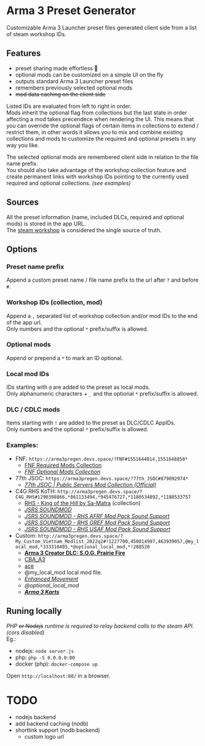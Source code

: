 # Arma 3 Preset Generator
Customizable Arma 3 Launcher preset files generated client side from a list of steam workshop IDs.

## Features
 * preset sharing made effortless 💚
 * optional mods can be customized on a simple UI on the fly
 * outputs standard Arma 3 Launcher preset files
 * remembers previously selected optional mods
 * ~~mod data caching on the client side~~

Listed IDs are evaluated from left to right in order.  
Mods inherit the optional flag from collections but the last state in order affecting a mod takes precendece when rendering the UI. This means that you can override the optional flags of certain items in collections to extend / restrict them, in other words it allows you to mix and combine existing collections and mods to customize the required and optional presets in any way you like.  

The selected optional mods are remembered client side in relation to the file name prefix.  
You should also take advantage of the workshop collection feature and create permanent links with workshop IDs pointing to the currently used required and optional collections. _(see examples)_

## Sources
All the preset information (name, included DLCs, required and optional mods) is stored in the app URL.  
The [steam workshop](https://steamcommunity.com/app/107410/workshop/) is considered the single source of truth.  

## Options
### Preset name prefix
Append a custom preset name / file name prefix to the url after `?` and before `#`.

### Workshop IDs (collection, mod)
Append a `,` separated list of workshop collection and/or mod IDs to the end of the app url.  
Only numbers and the optional `*` prefix/suffix is allowed.

### Optional mods
Append or prepend a `*` to mark an ID optional.

### Local mod IDs
IDs starting with `@` are added to the preset as local mods.  
Only alphanumeric characters + `_` and the optional `*` prefix/suffix is allowed.

### DLC / CDLC mods
Items starting with `!` are added to the preset as DLC/CDLC AppIDs.  
Only numbers and the optional `*` prefix/suffix is allowed.

### Examples:
 * FNF: `https://arma3pregen.devs.space/?FNF#1551644814,1551648858*`
   * [FNF Required Mods Collection](https://steamcommunity.com/sharedfiles/filedetails/?id=1551644814)
   * _[FNF Optional Mods Collection](https://steamcommunity.com/sharedfiles/filedetails/?id=1551648858)_
 * 77th JSOC: `https://arma3pregen.devs.space/?77th_JSOC#879092974*`
   * _[77th JSOC | Public Servers Mod Collection (Official)](https://steamcommunity.com/sharedfiles/filedetails/?id=879092974)_
 * C4G RHS KoTH: `http://arma3pregen.devs.space/?C4G_RHS#1290398866,*861133494,*945476727,*1180534892,*1180533757`
   * [RHS - King of the Hill by Sa-Matra](https://steamcommunity.com/sharedfiles/filedetails/?id=1290398866) (collection)
   * _[JSRS SOUNDMOD](https://steamcommunity.com/sharedfiles/filedetails/?id=861133494)_
   * _[JSRS SOUNDMOD - RHS AFRF Mod Pack Sound Support](https://steamcommunity.com/sharedfiles/filedetails/?id=945476727)_
   * _[JSRS SOUNDMOD - RHS GREF Mod Pack Sound Support](https://steamcommunity.com/sharedfiles/filedetails/?id=1180534892)_
   * _[JSRS SOUNDMOD - RHS USAF Mod Pack Sound Support](https://steamcommunity.com/sharedfiles/filedetails/?id=1180533757)_
 * Custom: `http://arma3pregen.devs.space/?My_Custom_Vietnam_Modlist_2022q2#!1227700,450814997,463939057,@my_local_mod,*333310405,*@optional_local_mod,*!288520`
   * **[Arma 3 Creator DLC: S.O.G. Prairie Fire](https://store.steampowered.com/app/1227700)**
   * [CBA_A3](https://steamcommunity.com/sharedfiles/filedetails/?id=450814997)
   * [ace](https://steamcommunity.com/sharedfiles/filedetails/?id=463939057)
   * @my_local_mod local mod file.
   * _[Enhanced Movement](https://steamcommunity.com/sharedfiles/filedetails/?id=333310405)_
   * _@optional_local_mod_
   * **_[Arma 3 Karts](https://store.steampowered.com/app/288520)_**

## Runing locally
_PHP ~~or Nodejs~~ runtime is required to relay backend calls to the steam API. (cors disabled)_  
Eg.:  
 - nodejs: `node server.js`
 - php: `php -S 0.0.0.0:80`
 - docker (php): `docker-compose up`

Open `http://localhost:80/` in a browser.  

# TODO
 * nodejs backend
 * add backend caching (nodb)
 * shortlink support (nodb backend)
   * custom logo url
